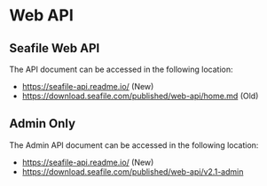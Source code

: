 # Web API

## Seafile Web API

The API document can be accessed in the following location:

* <https://seafile-api.readme.io/>  (New)
* <https://download.seafile.com/published/web-api/home.md> (Old)


## Admin Only

The Admin API document can be accessed in the following location:

* <https://seafile-api.readme.io/>  (New)
* <https://download.seafile.com/published/web-api/v2.1-admin>

